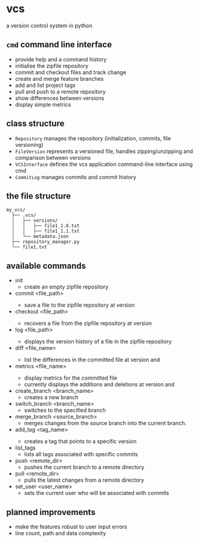 # vcs
a version control system in python

## `cmd` command line interface
- provide help and a command history
- initialise the zipfile repository
- commit and checkout files and track change
- create and merge feature branches
- add and list project tags
- pull and push to a remote repository
- show differences between versions
- display simple metrics

## class structure
- `Repository` manages the repository (initialization, commits, file versioning)
- `FileVersion` represents a versioned file, handles zipping/unzipping and comparison between versions
- `VCSInterface` defines the vcs application command-line interface using cmd
- `CommitLog` manages commits and commit history

## the file structure
```
my_vcs/
  ├── .vcs/
  │   ├── versions/
  │   │   ├── file1_1.0.txt
  │   │   ├── file1_1.1.txt
  │   └── metadata.json
  ├── repository_manager.py
  └── file1.txt
```

## available commands
- init
  - create an empty zipfile repository
- commit <file_path> <version>
  - save a file to the zipfile repository at version <version>
- checkout <file_path> <version>
  - recovers a file from the zipfile repository at version <version>
- log <file_path> <version>
  - displays the version history of a file in the zipfile repository
- diff <file_name> <version1> <version2>
  - list the differences in the committed file at version <version1> and <version2>
- metrics <file_name> <version1> <version2>
  - display metrics for the committed file
  - currently displays the additions and deletions at version <version1> and <version2>
- create_branch <branch_name>
  - creates a new branch
- switch_branch <branch_name>
  - switches to the specified branch
- merge_branch <source_branch>
  - merges changes from the source branch into the current branch.
- add_tag <tag_name> <version>
  - creates a tag that points to a specific version
- list_tags
  - lists all tags associated with specific commits
- push <remote_dir>
  - pushes the current branch to a remote directory
- pull <remote_dir>
  - pulls the latest changes from a remote directory
- set_user <user_name>
  - sets the current user who will be associated with commits

## planned improvements
- make the features robust to user input errors
- line count, path and data complexity
